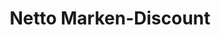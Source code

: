 ---
title: "Netto Marken-Discount"
url: /ribnitz-damgarten/netto-marken-discount-boddenstrasse/
shop: Supermarkt
---